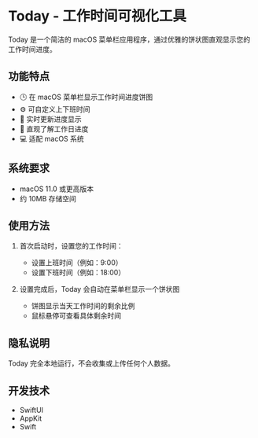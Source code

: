 # Today - 工作时间可视化工具

Today 是一个简洁的 macOS 菜单栏应用程序，通过优雅的饼状图直观显示您的工作时间进度。

## 功能特点

- 🕒 在 macOS 菜单栏显示工作时间进度饼图
- ⚙️ 可自定义上下班时间
- 👀 实时更新进度显示
- 🎯 直观了解工作日进度
- 💻 适配 macOS 系统

## 系统要求

- macOS 11.0 或更高版本
- 约 10MB 存储空间

## 使用方法

1. 首次启动时，设置您的工作时间：
   - 设置上班时间（例如：9:00）
   - 设置下班时间（例如：18:00）

2. 设置完成后，Today 会自动在菜单栏显示一个饼状图
   - 饼图显示当天工作时间的剩余比例
   - 鼠标悬停可查看具体剩余时间

## 隐私说明

Today 完全本地运行，不会收集或上传任何个人数据。

## 开发技术

- SwiftUI
- AppKit
- Swift 